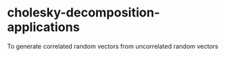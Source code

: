 # cholesky-decomposition-applications
To generate correlated random vectors from uncorrelated random vectors
